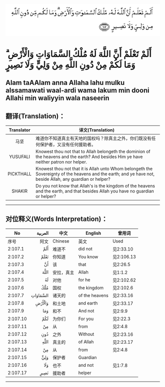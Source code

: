 ![002:107](images/002_107.gif)

#    أَلَمْ تَعْلَمْ أَنَّ اللَّهَ لَهُ مُلْكُ السَّمَاوَاتِ وَالْأَرْضِ ۗ وَمَا لَكُمْ مِنْ دُونِ اللَّهِ مِنْ وَلِيٍّ وَلَا نَصِيرٍ

## Alam taAAlam anna Allaha lahu mulku alssamawati waal-ardi wama lakum min dooni Allahi min waliyyin wala naseerin

## 翻译(Translation)：

| Translator | 译文(Translation)                                            |
| :--------: | ------------------------------------------------------------ |
|    马坚    | 难道你不知道真主有天地的国权吗？除真主之外，你们既没有任何保护者，又没有任何援助者。 |
|  YUSUFALI  | Knowest thou not that to Allah belongeth the dominion of the heavens and the earth? And besides Him ye have neither patron nor helper. |
| PICKTHALL  | Knowest thou not that it is Allah unto Whom belongeth the Sovereignty of the heavens and the earth; and ye have not, beside Allah, any guardian or helper? |
|   SHAKIR   | Do you not know that Allah's is the kingdom of the heavens and the earth, and that besides Allah you have no guardian or helper? |

---

## 对位释义(Words Interpretation)：

| No       |  العربية | 中文       | English        | 曾用词     |
| -------- | -------: | ---------- | -------------- | ---------- |
| 序号     |     阿文 | Chinese    | 英文           | Used       |
| 2:107.1  |      أَلَمْ | 难道不     | did not        | 见2:33.10  |
| 2:107.2  |     تَعْلَمْ | 你知道     | You know       | 见2:106.13 |
| 2:107.3  |       أَنَّ | 该         | that           | 见2:26.5   |
| 2:107.4  |     اللَّهَ | 安拉，真主 | Allah          | 见1:1.2    |
| 2:107.5  |       لَهُ | 对他       | for he         | 见2:102.62 |
| 2:107.6  |      مُلْكُ | 国权       | the kingdom    | 见2:102.6  |
| 2:107.7  | السَّمَاوَاتِ | 诸天的     | of the heavens | 见2:33.16  |
| 2:107.8  |   وَالْأَرْضِ | 和土地     | and earth      | 见2:33.17  |
| 2:107.9  |      وَمَا | 和不       | And not        | 见2:9.9    |
| 2:107.10 |      لَكُمْ | 为你们     | For you        | 见2:22.3   |
| 2:107.11 |       مِنْ | 从         | from           | 见2:4.8    |
| 2:107.12 |      دُونِ | 之外       | Without        | 见2:23.16  |
| 2:107.13 |     اللَّهِ | 真主的     | of Allah       | 见2:23.17  |
| 2:107.14 |       مِنْ | 从         | from           | 见2:4.8    |
| 2:107.15 |      وَلِيٍّ | 保护者     | Guardian       |            |
| 2:107.16 |      وَلَا | 也不       | and not        | 见1:7.8    |
| 2:107.17 |     نَصِيرٍ | 援助者     | helper         |            |

---
